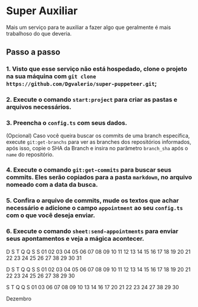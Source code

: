 # Super Auxiliar
Mais um serviço para te auxiliar a fazer algo que geralmente é mais trabalhoso do que deveria.

## Passo a passo
### 1. Visto que esse serviço não está hospedado, clone o projeto na sua máquina com `git clone https://github.com/Dgvalerio/super-puppeteer.git`;
### 2. Execute o comando `start:project` para criar as pastas e arquivos necessários.
### 3. Preencha o `config.ts` com seus dados.
(Opcional) Caso você queira buscar os commits de uma branch específica, execute `git:get-branchs` para ver as branches dos repositórios informados, após isso, copie o SHA da Branch e insira no parâmetro `branch_sha` após o `name` do repositório.
### 4. Execute o comando `git:get-commits` para buscar seus commits. Eles serão copiados para a pasta `markdown`, no arquivo nomeado com a data da busca.
### 5. Confira o arquivo de commits, mude os textos que achar necessário e adicione o campo `appointment` ao seu `config.ts` com o que você deseja enviar.
### 6. Execute o comando `sheet:send-appointments` para enviar seus apontamentos e veja a mágica acontecer.

D  S  T  Q  Q  S  S
01 02 03 04 05 06 07 08 09 10 11 12 13 14 15 16 17 18 19 20 21 22 23 24 25 26 27 38 29 30 31

D  S  T  Q  Q  S  S
         01 02 03 04
05 06 07 08 09 10 11
12 13 14 15 16 17 18
19 20 21 22 23 24 25
26 27 38 29 30

S  T  Q  Q  S
      01    03
06 07 08 09 10
13 14    16 17
20 21 22 23 24
27 38 29 30

Dezembro
